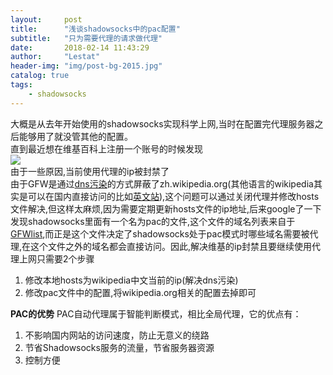 ```yaml
---
layout:     post
title:      "浅谈shadowsocks中的pac配置"
subtitle:   "只为需要代理的请求做代理"
date:       2018-02-14 11:43:29
author:     "Lestat"
header-img: "img/post-bg-2015.jpg"
catalog: true
tags:
    - shadowsocks
---
```



大概是从去年开始使用的shadowsocks实现科学上网,当时在配置完代理服务器之后能够用了就没管其他的配置。  
直到最近想在维基百科上注册一个账号的时候发现  
![](https://lestat.b0.upaiyun.com/blog/wiki-forbidden.png)  
由于一些原因,当前使用代理的ip被封禁了  
由于GFW是通过[dns污染](https://zh.wikipedia.org/wiki/%E5%9F%9F%E5%90%8D%E6%9C%8D%E5%8A%A1%E5%99%A8%E7%BC%93%E5%AD%98%E6%B1%A1%E6%9F%93)的方式屏蔽了zh.wikipedia.org(其他语言的wikipedia其实是可以在国内直接访问的比如[英文站](https://en.wikipedia.org)),这个问题可以通过关闭代理并修改hosts文件解决,但这样太麻烦,因为需要定期更新hosts文件的ip地址,后来google了一下发现shadowsocks里面有一个名为pac的文件,这个文件的域名列表来自于[GFWlist](https://github.com/gfwlist/gfwlist),而正是这个文件决定了shadowsocks处于pac模式时哪些域名需要被代理,在这个文件之外的域名都会直接访问。因此,解决维基的ip封禁且要继续使用代理上网只需要2个步骤  
1. 修改本地hosts为wikipedia中文当前的ip(解决dns污染)
2. 修改pac文件中的配置,将wikipedia.org相关的配置去掉即可  

**PAC的优势**
PAC自动代理属于智能判断模式，相比全局代理，它的优点有：  
1. 不影响国内网站的访问速度，防止无意义的绕路
2. 节省Shadowsocks服务的流量，节省服务器资源
3. 控制方便


